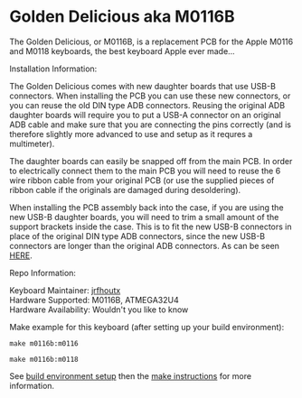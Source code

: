# Golden Delicious aka M0116B

The Golden Delicious, or M0116B, is a replacement PCB for the Apple M0116 and M0118 keyboards, the best keyboard Apple ever made...

Installation Information:

The Golden Delicious comes with new daughter boards that use USB-B connectors. When installing the PCB you can use these new connectors, or you can reuse the old DIN type ADB connectors. Reusing the original ADB daughter boards will require you to put a USB-A connector on an original ADB cable and make sure that you are connecting the pins correctly (and is therefore slightly more advanced to use and setup as it requres a multimeter).

The daughter boards can easily be snapped off from the main PCB. In order to electrically connect them to the main PCB you will need to reuse the 6 wire ribbon cable from your original PCB (or use the supplied pieces of ribbon cable if the originals are damaged during desoldering).

When installing the PCB assembly back into the case, if you are using the new USB-B daughter boards, you will need to trim a small amount of the support brackets inside the case. This is to fit the new USB-B connectors in place of the original DIN type ADB connectors, since the new USB-B connectors are longer than the original ADB connectors. As can be seen [HERE](https://imgur.com/a/a1zIFUC).


Repo Information:

Keyboard Maintainer: [jrfhoutx](https://github.com/jrfhoutx)  
Hardware Supported: M0116B, ATMEGA32U4  
Hardware Availability: Wouldn't you like to know

Make example for this keyboard (after setting up your build environment):

    make m0116b:m0116

    make m0116b:m0118

See [build environment setup](https://docs.qmk.fm/build_environment_setup.html) then the [make instructions](https://docs.qmk.fm/make_instructions.html) for more information.

